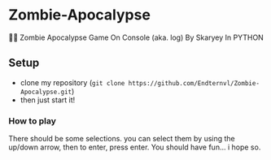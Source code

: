 # Zombie-Apocalypse
🧟‍♂️ Zombie Apocalypse Game On Console (aka. log) By Skaryey In PYTHON

## Setup
- clone my repository (`git clone https://github.com/Endternvl/Zombie-Apocalypse.git`)
- then just start it!

### How to play
There should be some selections. you can select them by using the up/down arrow, then to enter, press enter. You should have fun... i hope so.
